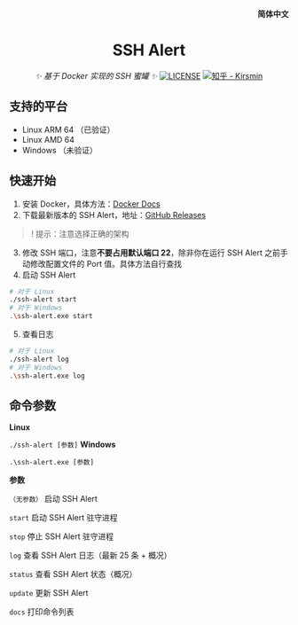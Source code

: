 <p align="right">
   <strong>简体中文</strong>
<!-- Tips: When English document is ready, replace Line 2 with the following line:
    <strong>简体中文</strong> | <a href="./README.en.md">English</a>
-->
</p>

<div align="center">

# SSH Alert
_✨ 基于 Docker 实现的 SSH 蜜罐 ✨_
[![LICENSE](https://img.shields.io/badge/LICENSE-MIT-blue)](https://opensource.org/licenses/MIT)
[![知乎 - Kirsmin](https://img.shields.io/badge/知乎-Kirsmin-%23007AFF?style=flat-square&logo=zhihu&logoColor=white)](https://zhihu.com/people/kirsmin)
</div>

## 支持的平台

- Linux ARM 64 （已验证）
- Linux AMD 64
- Windows （未验证）

## 快速开始

1. 安装 Docker，具体方法：[Docker Docs](https://docs.docker.com/get-docker/)
2. 下载最新版本的 SSH Alert，地址：[GitHub Releases](https://github.com/KirsminX/SSHAlert/releases)
>! 提示：注意选择正确的架构
3. 修改 SSH 端口，注意**不要占用默认端口 22**，除非你在运行 SSH Alert 之前手动修改配置文件的 Port 值。具体方法自行查找
4. 启动 SSH Alert
```bash
# 对于 Linux
./ssh-alert start
# 对于 Windows
.\ssh-alert.exe start 
```
5. 查看日志
```bash
# 对于 Linux
./ssh-alert log
# 对于 Windows
.\ssh-alert.exe log
```

## 命令参数

**Linux**

`./ssh-alert [参数]`
**Windows**

`.\ssh-alert.exe [参数]`

**参数**

`（无参数）` 启动 SSH Alert

`start` 启动 SSH Alert 驻守进程

`stop` 停止 SSH Alert 驻守进程

`log` 查看 SSH Alert 日志（最新 25 条 + 概况）

`status` 查看 SSH Alert 状态（概况）

`update` 更新 SSH Alert

`docs` 打印命令列表
